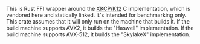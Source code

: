 This is Rust FFI wrapper around the
[XKCP/K12](https://github.com/XKCP/K12) C implementation, which is
vendored here and statically linked. It's intended for benchmarking
only. This crate assumes that it will only run on the machine that
builds it. If the build machine supports AVX2, it builds the "Haswell"
implementation. If the build machine supports AVX-512, it builds the
"SkylakeX" implementation.

